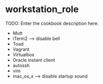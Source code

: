 # workstation_role

TODO: Enter the cookbook description here.

* Mutt
* iTerm2
  	--> disable bell
* Toad
* Vagrant
* Virtualbox
* Oracle instant client
* autossh
* vim
* mac_os_x 
	--> disable startup sound

